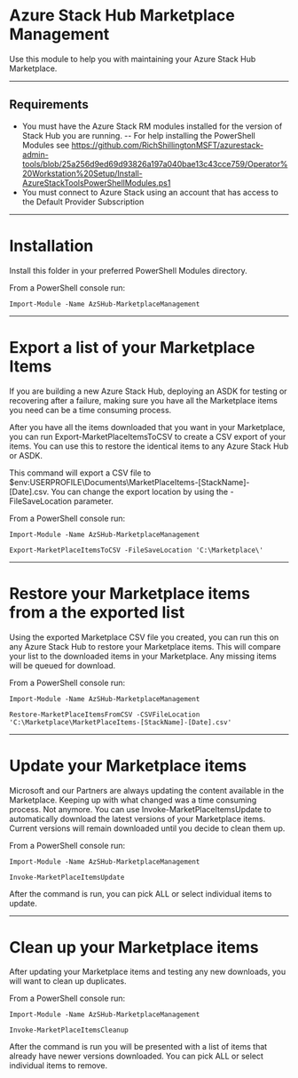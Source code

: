 # Azure Stack Hub Marketplace Management

Use this module to help you with maintaining your Azure Stack Hub Marketplace.

***

## Requirements

- You must have the Azure Stack RM modules installed for the version of Stack Hub you are running.
-- For help installing the PowerShell Modules see https://github.com/RichShillingtonMSFT/azurestack-admin-tools/blob/25a256d9ed69d93826a197a040bae13c43cce759/Operator%20Workstation%20Setup/Install-AzureStackToolsPowerShellModules.ps1
- You must connect to Azure Stack using an account that has access to the Default Provider Subscription

***

# Installation

Install this folder in your preferred PowerShell Modules directory.

From a PowerShell console run:
```
Import-Module -Name AzSHub-MarketplaceManagement
```

***

# Export a list of your Marketplace Items

If you are building a new Azure Stack Hub, deploying an ASDK for testing or recovering after a failure, 
making sure you have all the Marketplace items you need can be a time consuming process.

After you have all the items downloaded that you want in your Marketplace, you can run Export-MarketPlaceItemsToCSV to create a CSV export of your items.
You can use this to restore the identical items to any Azure Stack Hub or ASDK.

This command will export a CSV file to $env:USERPROFILE\Documents\MarketPlaceItems-[StackName]-[Date].csv.
You can change the export location by using the -FileSaveLocation parameter.

From a PowerShell console run:
```
Import-Module -Name AzSHub-MarketplaceManagement

Export-MarketPlaceItemsToCSV -FileSaveLocation 'C:\Marketplace\'

```

***

# Restore your Marketplace items from a the exported list

Using the exported Marketplace CSV file you created, you can run this on any Azure Stack Hub to restore your Marketplace items.
This will compare your list to the downloaded items in your Marketplace. Any missing items will be queued for download.

From a PowerShell console run:
```
Import-Module -Name AzSHub-MarketplaceManagement

Restore-MarketPlaceItemsFromCSV -CSVFileLocation 'C:\Marketplace\MarketPlaceItems-[StackName]-[Date].csv'

```

***


# Update your Marketplace items

Microsoft and our Partners are always updating the content available in the Marketplace. Keeping up with what changed was a time consuming process.
Not anymore. You can use Invoke-MarketPlaceItemsUpdate to automatically download the latest versions of your Marketplace items.
Current versions will remain downloaded until you decide to clean them up.

From a PowerShell console run:
```
Import-Module -Name AzSHub-MarketplaceManagement

Invoke-MarketPlaceItemsUpdate

```
After the command is run, you can pick ALL or select individual items to update.

***

# Clean up your Marketplace items

After updating your Marketplace items and testing any new downloads, you will want to clean up duplicates.

From a PowerShell console run:
```
Import-Module -Name AzSHub-MarketplaceManagement

Invoke-MarketPlaceItemsCleanup
```
After the command is run you will be presented with a list of items that already have newer versions downloaded.
You can pick ALL or select individual items to remove.


